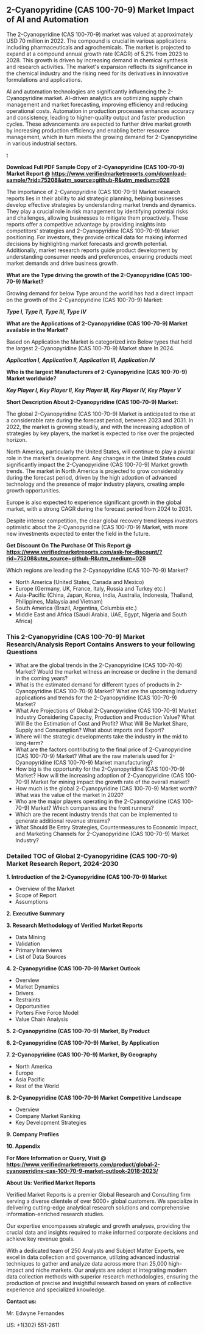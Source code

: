 <h2>2-Cyanopyridine (CAS 100-70-9) Market Impact of AI and Automation</h2><p>The 2-Cyanopyridine (CAS 100-70-9) market was valued at approximately USD 70 million in 2022. The compound is crucial in various applications including pharmaceuticals and agrochemicals. The market is projected to expand at a compound annual growth rate (CAGR) of 5.2% from 2023 to 2028. This growth is driven by increasing demand in chemical synthesis and research activities. The market's expansion reflects its significance in the chemical industry and the rising need for its derivatives in innovative formulations and applications.</p><p>AI and automation technologies are significantly influencing the 2-Cyanopyridine market. AI-driven analytics are optimizing supply chain management and market forecasting, improving efficiency and reducing operational costs. Automation in production processes enhances accuracy and consistency, leading to higher-quality output and faster production cycles. These advancements are expected to further drive market growth by increasing production efficiency and enabling better resource management, which in turn meets the growing demand for 2-Cyanopyridine in various industrial sectors.</p>t</p><p id="" class=""><strong>Download Full PDF Sample Copy of 2-Cyanopyridine (CAS 100-70-9) Market Report @ <a href="https://www.verifiedmarketreports.com/download-sample/?rid=75208&utm_source=github-R&utm_medium=028" target="_blank">https://www.verifiedmarketreports.com/download-sample/?rid=75208&utm_source=github-R&utm_medium=028</a></strong></p><p>The importance of&nbsp;2-Cyanopyridine (CAS 100-70-9) Market research reports lies in their ability to aid strategic planning, helping businesses develop effective strategies by understanding market trends and dynamics. They play a crucial role in risk management by identifying potential risks and challenges, allowing businesses to mitigate them proactively. These reports offer a competitive advantage by providing insights into competitors' strategies and 2-Cyanopyridine (CAS 100-70-9) Market positioning. For investors, they provide critical data for making informed decisions by highlighting market forecasts and growth potential. Additionally, market research reports guide product development by understanding consumer needs and preferences, ensuring products meet market demands and drive business growth.</p><p><strong>What are the&nbsp;Type driving the growth of the 2-Cyanopyridine (CAS 100-70-9) Market?</strong></p><p id="" class="">Growing demand for below Type around the world has had a direct impact on the growth of the 2-Cyanopyridine (CAS 100-70-9) Market:</p><em><strong>Type I, Type II, Type III, Type IV</strong></em></p><strong>What are the&nbsp;Applications&nbsp;of 2-Cyanopyridine (CAS 100-70-9) Market available in the Market?</strong></p><p id="" class="">Based on Application the Market is categorized into Below types that held the largest 2-Cyanopyridine (CAS 100-70-9) Market share In 2024.</p><em><strong>Application I, Application II, Application III, Application IV</strong></em></p><strong>Who is the largest Manufacturers of 2-Cyanopyridine (CAS 100-70-9) Market worldwide?</strong></p><p><em><strong>Key Player I, Key Player II, Key Player III, Key Player IV, Key Player V</strong></em></p><p id="" class=""><strong>Short Description About 2-Cyanopyridine (CAS 100-70-9) Market:</strong></p><p>The global 2-Cyanopyridine (CAS 100-70-9) Market is anticipated to rise at a considerable rate during the forecast period, between 2023 and 2031. In 2022, the market is growing steadily, and with the increasing adoption of strategies by key players, the market is expected to rise over the projected horizon.</p><p>North America, particularly the United States, will continue to play a pivotal role in the market's development. Any changes in the United States could significantly impact the 2-Cyanopyridine (CAS 100-70-9) Market growth trends. The market in North America is projected to grow considerably during the forecast period, driven by the high adoption of advanced technology and the presence of major industry players, creating ample growth opportunities.</p><p>Europe is also expected to experience significant growth in the global market, with a strong CAGR during the forecast period from 2024 to 2031.</p><p>Despite intense competition, the clear global recovery trend keeps investors optimistic about the 2-Cyanopyridine (CAS 100-70-9) Market, with more new investments expected to enter the field in the future.</p><p id="" class=""><strong>Get Discount On The Purchase Of This Report @ <a href="https://www.verifiedmarketreports.com/ask-for-discount/?rid=75208&utm_source=github-R&utm_medium=028" target="_blank">https://www.verifiedmarketreports.com/ask-for-discount/?rid=75208&utm_source=github-R&utm_medium=028</a></strong></p>Which regions are leading the 2-Cyanopyridine (CAS 100-70-9) Market?</p><ul><li>North America (United States, Canada and Mexico)</li><li>Europe (Germany, UK, France, Italy, Russia and Turkey etc.)</li><li>Asia-Pacific (China, Japan, Korea, India, Australia, Indonesia, Thailand, Philippines, Malaysia and Vietnam)</li><li>South America (Brazil, Argentina, Columbia etc.)</li><li>Middle East and Africa (Saudi Arabia, UAE, Egypt, Nigeria and South Africa)</li></ul><h3 id="" class="">This 2-Cyanopyridine (CAS 100-70-9) Market Research/Analysis Report Contains Answers to your following Questions</h3><ul><li>What are the global trends in the 2-Cyanopyridine (CAS 100-70-9) Market? Would the market witness an increase or decline in the demand in the coming years?</li><li>What is the estimated demand for different types of products in 2-Cyanopyridine (CAS 100-70-9) Market? What are the upcoming industry applications and trends for the 2-Cyanopyridine (CAS 100-70-9) Market?</li><li>What Are Projections of Global 2-Cyanopyridine (CAS 100-70-9) Market Industry Considering Capacity, Production and Production Value? What Will Be the Estimation of Cost and Profit? What Will Be Market Share, Supply and Consumption? What about imports and Export?</li><li>Where will the strategic developments take the industry in the mid to long-term?</li><li>What are the factors contributing to the final price of 2-Cyanopyridine (CAS 100-70-9) Market? What are the raw materials used for 2-Cyanopyridine (CAS 100-70-9) Market manufacturing?</li><li>How big is the opportunity for the 2-Cyanopyridine (CAS 100-70-9) Market? How will the increasing adoption of 2-Cyanopyridine (CAS 100-70-9) Market for mining impact the growth rate of the overall market?</li><li>How much is the global 2-Cyanopyridine (CAS 100-70-9) Market worth? What was the value of the market In 2020?</li><li>Who are the major players operating in the 2-Cyanopyridine (CAS 100-70-9) Market? Which companies are the front runners?</li><li>Which are the recent industry trends that can be implemented to generate additional revenue streams?</li><li>What Should Be Entry Strategies, Countermeasures to Economic Impact, and Marketing Channels for 2-Cyanopyridine (CAS 100-70-9) Market Industry?</li></ul><h3 id="" class="">Detailed TOC of Global 2-Cyanopyridine (CAS 100-70-9) Market Research Report, 2024-2030</h3><p id="" class=""><strong>1. Introduction of the 2-Cyanopyridine (CAS 100-70-9) Market</strong></p><ul><li>Overview of the Market</li><li>Scope of Report</li><li>Assumptions</li></ul><p id="" class=""><strong>2. Executive Summary</strong></p><p id="" class=""><strong>3. Research Methodology of Verified Market Reports</strong></p><ul><li>Data Mining</li><li>Validation</li><li>Primary Interviews</li><li>List of Data Sources</li></ul><p id="" class=""><strong>4. 2-Cyanopyridine (CAS 100-70-9) Market Outlook</strong></p><ul><li>Overview</li><li>Market Dynamics</li><li>Drivers</li><li>Restraints</li><li>Opportunities</li><li>Porters Five Force Model</li><li>Value Chain Analysis</li></ul><p id="" class=""><strong>5. 2-Cyanopyridine (CAS 100-70-9) Market, By Product</strong></p><p id="" class=""><strong>6. 2-Cyanopyridine (CAS 100-70-9) Market, By Application</strong></p><p id="" class=""><strong>7. 2-Cyanopyridine (CAS 100-70-9) Market, By Geography</strong></p><ul><li>North America</li><li>Europe</li><li>Asia Pacific</li><li>Rest of the World</li></ul><p id="" class=""><strong>8. 2-Cyanopyridine (CAS 100-70-9) Market Competitive Landscape</strong></p><ul><li>Overview</li><li>Company Market Ranking</li><li>Key Development Strategies</li></ul><p id="" class=""><strong>9. Company Profiles</strong></p><p id="" class=""><strong>10. Appendix</strong></p><p id="" class=""><strong>For More Information or Query, Visit @ <a href="https://www.verifiedmarketreports.com/product/global-2-cyanopyridine-cas-100-70-9-market-outlook-2018-2023/" target="_blank">https://www.verifiedmarketreports.com/product/global-2-cyanopyridine-cas-100-70-9-market-outlook-2018-2023/</a></strong></p><p id="" class=""><strong>About Us: Verified Market Reports</strong></p><p id="" class="">Verified Market Reports is a premier Global Research and Consulting firm serving a diverse clientele of over 5000+ global customers. We specialize in delivering cutting-edge analytical research solutions and comprehensive information-enriched research studies.</p><p id="" class="">Our expertise encompasses strategic and growth analyses, providing the crucial data and insights required to make informed corporate decisions and achieve key revenue goals.</p><p id="" class="">With a dedicated team of 250 Analysts and Subject Matter Experts, we excel in data collection and governance, utilizing advanced industrial techniques to gather and analyze data across more than 25,000 high-impact and niche markets. Our analysts are adept at integrating modern data collection methods with superior research methodologies, ensuring the production of precise and insightful research based on years of collective experience and specialized knowledge.</p><p id="" class=""><strong>Contact us:</strong></p><p id="" class="">Mr. Edwyne Fernandes</p><p id="" class="">US: +1(302) 551-2611</p>